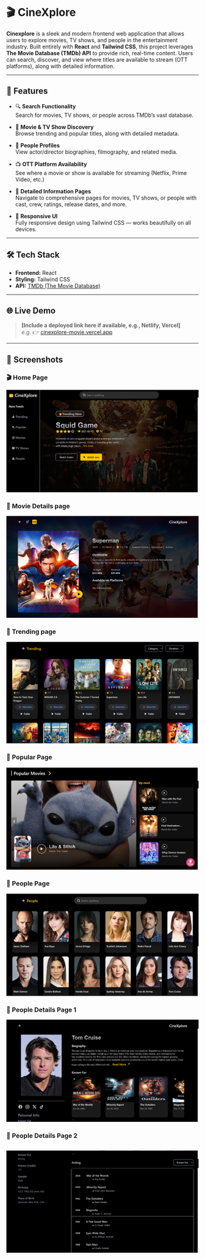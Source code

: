 # 🎬 CineXplore

**Cinexplore** is a sleek and modern frontend web application that allows users to explore movies, TV shows, and people in the entertainment industry. Built entirely with **React** and **Tailwind CSS**, this project leverages **The Movie Database (TMDb) API** to provide rich, real-time content. Users can search, discover, and view where titles are available to stream (OTT platforms), along with detailed information.

---

## 🚀 Features

- 🔍 **Search Functionality**  
  Search for movies, TV shows, or people across TMDb’s vast database.

- 🎥 **Movie & TV Show Discovery**  
  Browse trending and popular titles, along with detailed metadata.

- 👤 **People Profiles**  
  View actor/director biographies, filmography, and related media.

- 📺 **OTT Platform Availability**  
  See where a movie or show is available for streaming (Netflix, Prime Video, etc.)

- 📄 **Detailed Information Pages**  
  Navigate to comprehensive pages for movies, TV shows, or people with cast, crew, ratings, release dates, and more.

- 📱 **Responsive UI**  
  Fully responsive design using Tailwind CSS — works beautifully on all devices.

---

## 🛠️ Tech Stack

- **Frontend:** React
- **Styling:** Tailwind CSS
- **API:** [TMDb (The Movie Database)](https://www.themoviedb.org/documentation/api)

---

## 🌐 Live Demo

> **[Include a deployed link here if available, e.g., Netlify, Vercel]**  
> _e.g._ 👉 [cinexplore-movie.vercel.app](https://cinexplore-movie.vercel.app/)

---

## 📸 Screenshots

### 🎬 Home Page
![Home](./src/assets/screenshots/home.png)

### 📄 Movie Details page
![Movie Details](./src/assets/screenshots/moviedetail.png)

### 📄 Trending page
![Trending](./src/assets/screenshots/trending.png)

### 📄 Popular Page
![Details](./src/assets/screenshots/popularmovies.png)

### 📄 People Page
![Details](./src/assets/screenshots/people.png)

### 📄 People Details Page 1
![Details](./src/assets/screenshots/peopledetail.png)

### 📄 People Details Page 2
![Details](./src/assets/screenshots/peopledetail2.png)
---